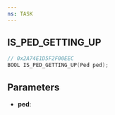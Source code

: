 ```yaml
---
ns: TASK
---
```

## IS_PED_GETTING_UP

```c
// 0x2A74E1D5F2F00EEC
BOOL IS_PED_GETTING_UP(Ped ped);
```

## Parameters
* **ped**:
